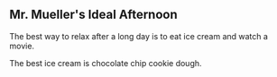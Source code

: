 ## Mr. Mueller's Ideal Afternoon

The best way to relax after a long day is to eat ice cream and watch a movie.

The best ice cream is chocolate chip cookie dough.
